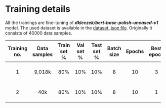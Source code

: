 # Training details

All the trainings are fine-tuning of ***dkleczek/bert-base-polish-uncased-v1*** model. The used dataset is available in
the [dataset .json file](../../../data/translated/sarcasm/emotions_dataset_pl.json).
Originally it consists of 40000 data samples.

| Training no. | Data samples | Train set % | Val set % | Test set % | Batch size | Epochs | Best epoch |      Fitting time       | Train accuracy | Train loss | Val accuracy | Val loss | Test accuracy | Test loss |               Accuracy figure               |               Loss figure               |               Confusion matrix                | Notes |
|:------------:|:------------:|:-----------:|:---------:|:----------:|:----------:|:------:|:----------:|:-----------------------:|:--------------:|:----------:|:------------:|:--------:|:-------------:|:---------:|:-------------------------------------------:|:---------------------------------------:|:---------------------------------------------:|:-----:|
|      1       |    9,018k    |     80%     |    10%    |    10%     |     8      |   10   |     3      | 14min 23s (***Colab***) |     0.9206     |   0.2381   |    0.8348    |  0.5188  |    0.8359     |  0.5687   | [figure](./figures/training_1_accuracy.png) | [figure](./figures/training_1_loss.png) | [figure](./figures/training_1_confmatrix.png) |  Ok   |
|      2       |     40k      |     80%     |    10%    |    10%     |     8      |   10   |     1      | 37min 02s (***Colab***) |     0.8046     |   0.5450   |    0.8475    |  0.3800  |    0.8487     |  0.4046   | [figure](./figures/training_2_accuracy.png) | [figure](./figures/training_2_loss.png) | [figure](./figures/training_2_confmatrix.png) |  Ok   |